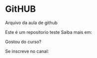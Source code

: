 # GitHUB

Arquivo da aula de github

Este é um repositorio teste
Saiba mais em:

Gostou do curso?

Se inscreve no canal:
